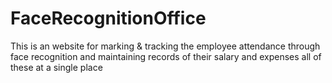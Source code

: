 # FaceRecognitionOffice
This is an website for marking &amp; tracking the employee attendance through face recognition and maintaining records of their salary and expenses all of these at a single place
